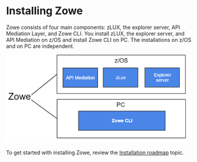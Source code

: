 # Installing Zowe

Zowe consists of four main components: zLUX, the explorer server, API Mediation Layer, and Zowe CLI. You install zLUX, the explorer server, and API Mediation on z/OS and install Zowe CLI on PC. The installations on z/OS and on PC are independent.

![Zowe installation overview](../images/common/zowe-install-location.jpg)

To get started with installing Zowe, review the [Installation roadmap](installroadmap.md) topic.
